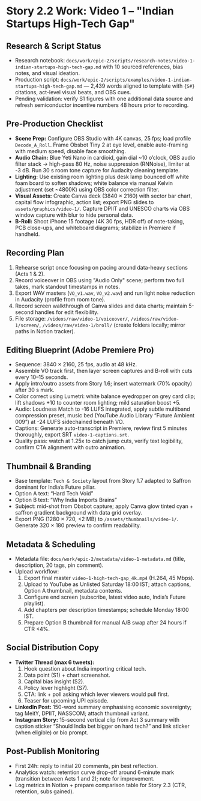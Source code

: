 # Story 2.2 Work: Video 1 – "Indian Startups High-Tech Gap"

## Research & Script Status
- Research notebook: `docs/work/epic-2/scripts/research-notes/video-1-indian-startups-high-tech-gap.md` with 10 sourced references, bias notes, and visual ideation.
- Production script: `docs/work/epic-2/scripts/examples/video-1-indian-startups-high-tech-gap.md` — 2,439 words aligned to template with `{S#}` citations, act-level visual beats, and OBS cues.
- Pending validation: verify S1 figures with one additional data source and refresh semiconductor incentive numbers 48 hours prior to recording.

## Pre-Production Checklist
- **Scene Prep:** Configure OBS Studio with 4K canvas, 25 fps; load profile `Decode_A_Roll`. Frame Obsbot Tiny 2 at eye level, enable auto-framing with medium speed, disable face smoothing.  
- **Audio Chain:** Blue Yeti Nano in cardioid, gain dial ~10 o’clock, OBS audio filter stack → high-pass 80 Hz, noise suppression (RNNoise), limiter at -3 dB. Run 30 s room tone capture for Audacity cleaning template.  
- **Lighting:** Use existing room lighting plus desk lamp bounced off white foam board to soften shadows; white balance via manual Kelvin adjustment (set ~4800K) using OBS color correction filter.  
- **Visual Assets:** Create Canva deck (3840 × 2160) with sector bar chart, capital flow infographic, action list; export PNG slides to `assets/graphics/video-1/`. Capture DPIIT and UNESCO charts via OBS window capture with blur to hide personal data.  
- **B-Roll:** Shoot iPhone 15 footage (4K 30 fps, HDR off) of note-taking, PCB close-ups, and whiteboard diagrams; stabilize in Premiere if handheld.

## Recording Plan
1. Rehearse script once focusing on pacing around data-heavy sections (Acts 1 & 2).  
2. Record voiceover in OBS using "Audio Only" scene; perform two full takes, mark standout timestamps in notes.  
3. Export WAV masters (`VO_v1.wav`, `VO_v2.wav`) and run light noise reduction in Audacity (profile from room tone).  
4. Record screen walkthrough of Canva slides and data charts; maintain 5-second handles for edit flexibility.  
5. File storage: `/videos/raw/video-1/voiceover/`, `/videos/raw/video-1/screen/`, `/videos/raw/video-1/broll/` (create folders locally; mirror paths in Notion tracker).

## Editing Blueprint (Adobe Premiere Pro)
- Sequence: 3840 × 2160, 25 fps, audio at 48 kHz.  
- Assemble VO track first, then layer screen captures and B-roll with cuts every 10–15 seconds.  
- Apply intro/outro assets from Story 1.6; insert watermark (70% opacity) after 30 s mark.  
- Color correct using Lumetri: white balance eyedropper on grey card clip; lift shadows +10 to counter room lighting; mild saturation boost +5.  
- Audio: Loudness Match to -16 LUFS integrated, apply subtle multiband compression preset, music bed (YouTube Audio Library “Future Ambient 009”) at -24 LUFS sidechained beneath VO.  
- Captions: Generate auto-transcript in Premiere, review first 5 minutes thoroughly, export SRT `video-1-captions.srt`.  
- Quality pass: watch at 1.25x to catch jump cuts, verify text legibility, confirm CTA alignment with outro animation.

## Thumbnail & Branding
- Base template: `Tech & Society` layout from Story 1.7 adapted to Saffron dominant for India’s Future pillar.  
- Option A text: “Hard Tech Void”  
- Option B text: “Why India Imports Brains”  
- Subject: mid-shot from Obsbot capture; apply Canva glow tinted cyan + saffron gradient background with data grid overlay.  
- Export PNG (1280 × 720, <2 MB) to `/assets/thumbnails/video-1/`. Generate 320 × 180 preview to confirm readability.

## Metadata & Scheduling
- Metadata file: `docs/work/epic-2/metadata/video-1-metadata.md` (title, description, 20 tags, pin comment).  
- Upload workflow:  
  1. Export final master `video-1-high-tech-gap_4k.mp4` (H.264, 45 Mbps).  
  2. Upload to YouTube as Unlisted Saturday 18:00 IST; attach captions, Option A thumbnail, metadata contents.  
  3. Configure end screen (subscribe, latest video auto, India’s Future playlist).  
  4. Add chapters per description timestamps; schedule Monday 18:00 IST.  
  5. Prepare Option B thumbnail for manual A/B swap after 24 hours if CTR <4%.

## Social Distribution Copy
- **Twitter Thread (max 6 tweets):**  
  1. Hook question about India importing critical tech.  
  2. Data point (S1) + chart screenshot.  
  3. Capital bias insight (S2).  
  4. Policy lever highlight (S7).  
  5. CTA: link + poll asking which lever viewers would pull first.  
  6. Teaser for upcoming UPI episode.
- **LinkedIn Post:** 150-word summary emphasising economic sovereignty; tag MeitY, DPIIT, NASSCOM; attach thumbnail variant.  
- **Instagram Story:** 15-second vertical clip from Act 3 summary with caption sticker “Should India bet bigger on hard tech?” and link sticker (when eligible) or bio prompt.

## Post-Publish Monitoring
- First 24h: reply to initial 20 comments, pin best reflection.  
- Analytics watch: retention curve drop-off around 6-minute mark (transition between Acts 1 and 2); note for improvement.  
- Log metrics in Notion + prepare comparison table for Story 2.3 (CTR, retention, subs gained).
